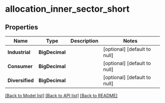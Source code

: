 # allocation_inner_sector_short
## Properties

| Name | Type | Description | Notes |
|------------ | ------------- | ------------- | -------------|
| **Industrial** | **BigDecimal** |  | [optional] [default to null] |
| **Consumer** | **BigDecimal** |  | [optional] [default to null] |
| **Diversified** | **BigDecimal** |  | [optional] [default to null] |

[[Back to Model list]](../README.md#documentation-for-models) [[Back to API list]](../README.md#documentation-for-api-endpoints) [[Back to README]](../README.md)

